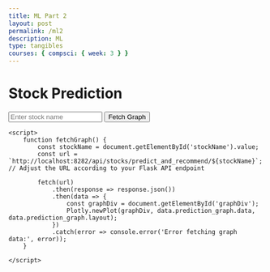 ```yaml
---
title: ML Part 2
layout: post
permalink: /ml2
description: ML
type: tangibles
courses: { compsci: { week: 3 } }
---
```


<html lang="en">
<head>
    <meta charset="UTF-8">
    <meta name="viewport" content="width=device-width, initial-scale=1.0">
    <title>Stock Prediction</title>
    <script src="https://cdn.plot.ly/plotly-latest.min.js"></script>
</head>
<body>
    <h1>Stock Prediction</h1>
    <input type="text" id="stockName" placeholder="Enter stock name">
    <button onclick="fetchGraph()">Fetch Graph</button>
    <div id="graphDiv"></div>

    <script>
        function fetchGraph() {
            const stockName = document.getElementById('stockName').value;
            const url = `http://localhost:8282/api/stocks/predict_and_recommend/${stockName}`; // Adjust the URL according to your Flask API endpoint
        
            fetch(url)
                .then(response => response.json())
                .then(data => {
                    const graphDiv = document.getElementById('graphDiv');
                    Plotly.newPlot(graphDiv, data.prediction_graph.data, data.prediction_graph.layout);
                })
                .catch(error => console.error('Error fetching graph data:', error));
        }
        
    </script>
</body>

